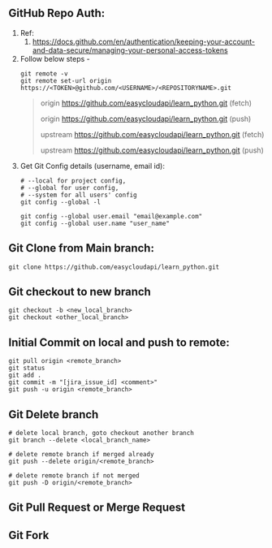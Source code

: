 

## GitHub Repo Auth:
1. Ref: 
    1. https://docs.github.com/en/authentication/keeping-your-account-and-data-secure/managing-your-personal-access-tokens
2. Follow below steps -
    ```shell
    git remote -v
    git remote set-url origin https://<TOKEN>@github.com/<USERNAME>/<REPOSITORYNAME>.git
    ```
    >
    > origin  https://github.com/easycloudapi/learn_python.git (fetch)
    >
    > origin  https://github.com/easycloudapi/learn_python.git (push)
    >
    > upstream        https://github.com/easycloudapi/learn_python.git (fetch)
    >
    > upstream        https://github.com/easycloudapi/learn_python.git (push)
    >
3. Get Git Config details (username, email id):
    ```shell
    # --local for project config, 
    # --global for user config, 
    # --system for all users' config
    git config --global -l

    git config --global user.email "email@example.com"
    git config --global user.name "user_name"
    ```

## Git Clone from Main branch:
```shell
git clone https://github.com/easycloudapi/learn_python.git
```

## Git checkout to new branch
```shell
git checkout -b <new_local_branch>
git checkout <other_local_branch>

```

## Initial Commit on local and push to remote:
```shell
git pull origin <remote_branch>
git status
git add .
git commit -m "[jira_issue_id] <comment>"
git push -u origin <remote_branch>
```

## Git Delete branch
```shell
# delete local branch, goto checkout another branch
git branch --delete <local_branch_name>

# delete remote branch if merged already
git push --delete origin/<remote_branch>

# delete remote branch if not merged
git push -D origin/<remote_branch>
```

## Git Pull Request or Merge Request

## Git Fork